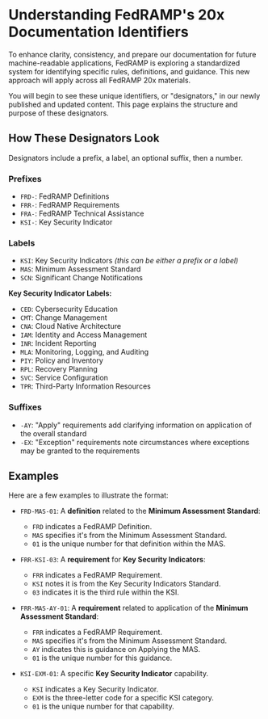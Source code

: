 # Understanding FedRAMP's 20x Documentation Identifiers

To enhance clarity, consistency, and prepare our documentation for future
machine-readable applications, FedRAMP is exploring a standardized system for
identifying specific rules, definitions, and guidance. This new approach will
apply across all FedRAMP 20x materials.

You will begin to see these unique identifiers, or "designators," in our newly
published and updated content. This page explains the structure and purpose of
these designators.

## How These Designators Look

Designators include a prefix, a label, an optional suffix, then a number.

### Prefixes

- `FRD-`: FedRAMP Definitions
- `FRR-`: FedRAMP Requirements
- `FRA-`: FedRAMP Technical Assistance
- `KSI-`: Key Security Indicator

### Labels

- `KSI`: Key Security Indicators _(this can be either a prefix or a label)_
- `MAS`: Minimum Assessment Standard
- `SCN`: Significant Change Notifications

**Key Security Indicator Labels:**

- `CED`: Cybersecurity Education
- `CMT`: Change Management
- `CNA`: Cloud Native Architecture
- `IAM`: Identity and Access Management
- `INR`: Incident Reporting
- `MLA`: Monitoring, Logging, and Auditing
- `PIY`: Policy and Inventory
- `RPL`: Recovery Planning
- `SVC`: Service Configuration
- `TPR`: Third-Party Information Resources



### Suffixes

- `-AY`: "Apply" requirements add clarifying information on application of the
  overall standard 
- `-EX`: "Exception" requirements note circumstances where exceptions may be granted to the requirements

## Examples

Here are a few examples to illustrate the format:

- `FRD-MAS-01`: A **definition** related to the **Minimum Assessment Standard**:

  - `FRD` indicates a FedRAMP Definition.
  - `MAS` specifies it's from the Minimum Assessment Standard.
  - `01` is the unique number for that definition within the MAS.

- `FRR-KSI-03`: A **requirement** for **Key Security Indicators**:

  - `FRR` indicates a FedRAMP Requirement.
  - `KSI` notes it is from the Key Security Indicators Standard.
  - `03` indicates it is the third rule within the KSI.


- `FRR-MAS-AY-01`: A **requirement** related to application of the **Minimum Assessment Standard**:

  - `FRR` indicates a FedRAMP Requirement.
  - `MAS` specifies it's from the Minimum Assessment Standard.
  - `AY` indicates this is guidance on Applying the MAS.
  - `01` is the unique number for this guidance.

- `KSI-EXM-01`: A specific **Key Security Indicator** capability.

  - `KSI` indicates a Key Security Indicator.
  - `EXM` is the three-letter code for a specific KSI category.
  - `01` is the unique number for that capability.

